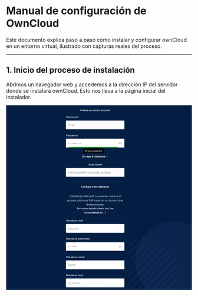 
# Manual de configuración de OwnCloud

Este documento explica paso a paso cómo instalar y configurar ownCloud en un entorno virtual, ilustrado con capturas reales del proceso.

---

## 1. Inicio del proceso de instalación

Abrimos un navegador web y accedemos a la dirección IP del servidor donde se instalará ownCloud. Esto nos lleva a la página inicial del instalador.

<img src="23.png" alt="Pantalla inicial de ownCloud" width="1000" height="500">

